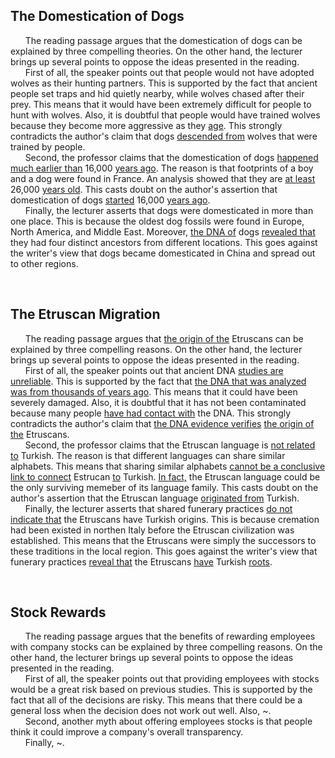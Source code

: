 ## The Domestication of Dogs
&nbsp;&nbsp;&nbsp;&nbsp;&nbsp; The reading passage argues that the domestication of dogs can be explained by three compelling theories. On the other hand, the lecturer brings up several points to oppose the ideas presented in the reading.<br/>
&nbsp;&nbsp;&nbsp;&nbsp;&nbsp; First of all, the speaker points out that people would not have adopted wolves as their hunting partners. This is supported by the fact that ancient people set traps and hid quietly nearby, while wolves chased after their prey. This means that it would have been extremely difficult for people to hunt with wolves. Also, it is doubtful that people would have trained wolves because they become more aggressive as they <ins>age</ins>. This strongly contradicts the author's claim that dogs <ins>descended from</ins> wolves that were trained by people.<br/>
&nbsp;&nbsp;&nbsp;&nbsp;&nbsp; Second, the professor claims that the domestication of dogs <ins>happened much earlier than</ins> 16,000 <ins>years ago</ins>. The reason is that footprints of a boy and a dog were found in France. An analysis showed that they are <ins>at least</ins> 26,000 <ins>years old</ins>. This casts doubt on the author's assertion that domestication of dogs <ins>started</ins> 16,000 <ins>years ago</ins>.<br/>
&nbsp;&nbsp;&nbsp;&nbsp;&nbsp; Finally, the lecturer asserts that dogs were domesticated in more than one place. This is because the oldest dog fossils were found in Europe, North America, and Middle East. Moreover, <ins>the DNA of</ins> dogs <ins>revealed that</ins> they had four distinct ancestors from different locations. This goes against the writer's view that dogs became domesticated in China and spread out to other regions.<br/>

<br/>

## The Etruscan Migration
&nbsp;&nbsp;&nbsp;&nbsp;&nbsp; The reading passage argues that <ins>the origin of the</ins> Etruscans can be explained by three compelling reasons. On the other hand, the lecturer brings up several points to oppose the ideas presented in the reading.<br/>
&nbsp;&nbsp;&nbsp;&nbsp;&nbsp; First of all, the speaker points out that ancient DNA <ins>studies are unreliable</ins>. This is supported by the fact that <ins>the DNA that was analyzed was from thousands of years ago</ins>. This means that it could have been severely damaged. Also, it is doubtful that it has not been contaminated because many people <ins>have had contact with</ins> the DNA. This strongly contradicts the author's claim that <ins>the DNA evidence verifies</ins> <ins>the origin of the</ins> Etruscans.<br/>
&nbsp;&nbsp;&nbsp;&nbsp;&nbsp; Second, the professor claims that the Etruscan language is <ins>not related to</ins> Turkish. The reason is that different languages can share similar alphabets. This means that sharing similar alphabets <ins>cannot be a conclusive link to connect</ins> Estrucan <ins>to</ins> Turkish. <ins>In fact,</ins> the Etruscan language could be the only surviving memeber of its language family. This casts doubt on the author's assertion that the Etruscan language <ins>originated from</ins> Turkish.<br/>
&nbsp;&nbsp;&nbsp;&nbsp;&nbsp; Finally, the lecturer asserts that shared funerary practices <ins>do not indicate that</ins> the Etruscans have Turkish origins. This is because cremation had been existed in northen Italy before the Etruscan civilization was established. This means that the Etruscans were simply the successors to these traditions in the local region. This goes against the writer's view that funerary practices <ins>reveal that</ins> the Etruscans <ins>have</ins> Turkish <ins>roots</ins>.<br/>

<br/>

## Stock Rewards
&nbsp;&nbsp;&nbsp;&nbsp;&nbsp; The reading passage argues that the benefits of rewarding employees with company stocks can be explained by three compelling reasons. On the other hand, the lecturer brings up several points to oppose the ideas presented in the reading.<br/>
&nbsp;&nbsp;&nbsp;&nbsp;&nbsp; First of all, the speaker points out that providing employees with stocks would be a great risk based on previous studies. This is supported by the fact that all of the decisions are risky. This means that there could be a general loss when the decision does not work out well. Also, ~.<br/>
&nbsp;&nbsp;&nbsp;&nbsp;&nbsp; Second, another myth about offering employees stocks is that people think it could improve a company's overall transparency.<br/>
&nbsp;&nbsp;&nbsp;&nbsp;&nbsp; Finally, ~.<br/>

<br/>

## 
